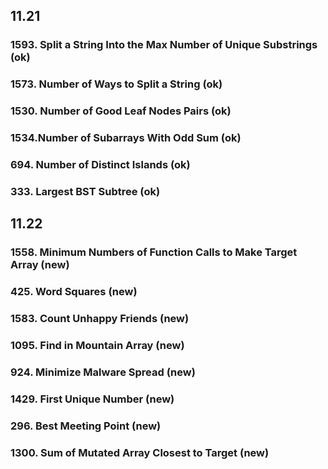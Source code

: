 
## 11.21
### 1593. Split a String Into the Max Number of Unique Substrings (ok)

### 1573. Number of Ways to Split a String (ok)

### 1530. Number of Good Leaf Nodes Pairs (ok)

### 1534.Number of Subarrays With Odd Sum (ok)

### 694. Number of Distinct Islands (ok)

### 333. Largest BST Subtree (ok)

## 11.22
### 1558. Minimum Numbers of Function Calls to Make Target Array (new)

### 425. Word Squares (new)

### 1583. Count Unhappy Friends (new)

### 1095.	Find in Mountain Array (new)

### 924. Minimize Malware Spread (new)

### 1429.	First Unique Number (new)

### 296. Best Meeting Point (new)

### 1300. Sum of Mutated Array Closest to Target (new)



